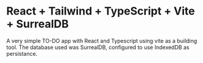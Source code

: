 # React + Tailwind + TypeScript + Vite + SurrealDB

A very simple TO-DO app with React and Typescript using vite as a building tool.
The database used was SurrealDB, configured to use IndexedDB as persistance.